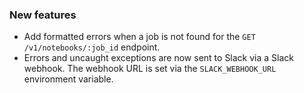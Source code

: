 ### New features

- Add formatted errors when a job is not found for the `GET /v1/notebooks/:job_id` endpoint.
- Errors and uncaught exceptions are now sent to Slack via a Slack webhook. The webhook URL is set via the `SLACK_WEBHOOK_URL` environment variable.
